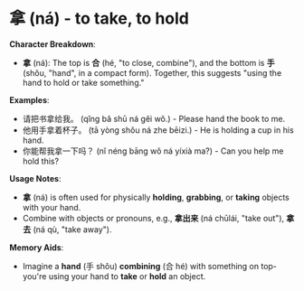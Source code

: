 # **拿 (ná) - to take, to hold**

**Character Breakdown**:  
- **拿** (ná): The top is **合** (hé, "to close, combine"), and the bottom is **手** (shǒu, "hand", in a compact form). Together, this suggests "using the hand to hold or take something."

**Examples**:  
- 请把书拿给我。 (qǐng bǎ shū ná gěi wǒ.) - Please hand the book to me.  
- 他用手拿着杯子。 (tā yòng shǒu ná zhe bēizi.) - He is holding a cup in his hand.  
- 你能帮我拿一下吗？ (nǐ néng bāng wǒ ná yíxià ma?) - Can you help me hold this?

**Usage Notes**:  
- **拿** (ná) is often used for physically **holding**, **grabbing**, or **taking** objects with your hand.  
- Combine with objects or pronouns, e.g., **拿出来** (ná chūlái, "take out"), **拿去** (ná qù, "take away").

**Memory Aids**:  
- Imagine a **hand** (手 shǒu) **combining** (合 hé) with something on top-you're using your hand to **take** or **hold** an object.